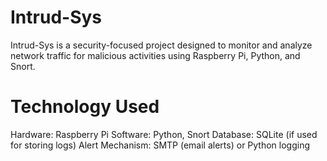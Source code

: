 # Intrud-Sys

Intrud-Sys is a security-focused project designed to monitor and analyze network traffic for malicious activities using Raspberry Pi, Python, and Snort.
# Technology Used
Hardware: Raspberry Pi
Software: Python, Snort
Database: SQLite (if used for storing logs)
Alert Mechanism: SMTP (email alerts) or Python logging
